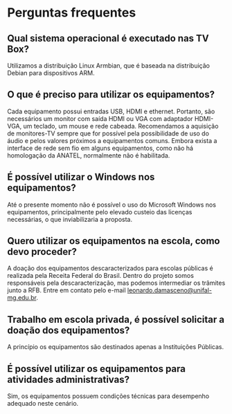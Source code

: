 # Perguntas frequentes

## Qual sistema operacional é executado nas TV Box?

Utilizamos a distribuição Linux Armbian, que é baseada na distribuição Debian para dispositivos ARM.

## O que é preciso para utilizar os equipamentos?

Cada equipamento possui entradas USB, HDMI e ethernet. Portanto, são necessários um monitor com saída HDMI ou VGA com adaptador HDMI-VGA, um teclado, um mouse e rede cabeada. Recomendamos a aquisição de monitores-TV sempre que for possível pela possibilidade de uso do áudio e pelos valores próximos a equipamentos comuns. Embora exista a interface de rede sem fio em alguns equipamentos, como não há homologação da ANATEL, normalmente não é habilitada.

## É possível utilizar o Windows nos equipamentos?

Até o presente momento não é possível o uso do Microsoft Windows nos equipamentos, principalmente pelo elevado custeio das licenças necessárias, o que inviabilizaria a proposta.

## Quero utilizar os equipamentos na escola, como devo proceder?

A doação dos equipamentos descaracterizados para escolas públicas é realizada pela Receita Federal do Brasil. Dentro do projeto somos responsáveis pela descaracterização, mas podemos intermediar os trâmites junto a RFB. Entre em contato pelo e-mail leonardo.damasceno@unifal-mg.edu.br.

## Trabalho em escola privada, é possível solicitar a doação dos equipamentos?

A princípio os equipamentos são destinados apenas a Instituições Públicas.

## É possível utilizar os equipamentos para atividades administrativas?

Sim, os equipamentos possuem condições técnicas para desempenho adequado neste cenário.
